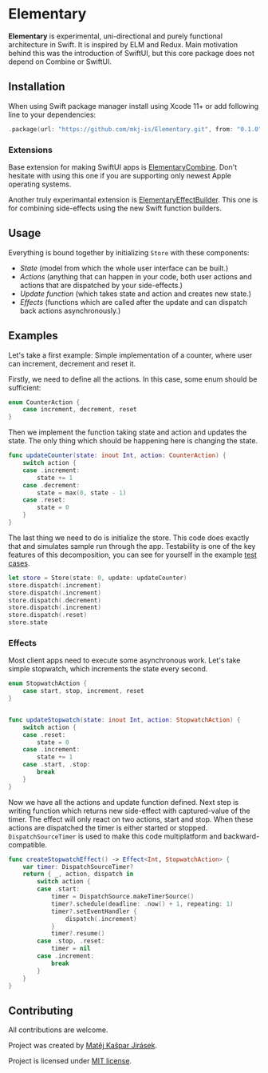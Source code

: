 # Elementary

**Elementary** is experimental, uni-directional and purely functional architecture in Swift.
It is inspired by ELM and Redux. Main motivation behind this was the introduction of SwiftUI,
but this core package does not depend on Combine or SwiftUI.

## Installation

When using Swift package manager install using Xcode 11+ or add following line to your dependencies:

```swift
.package(url: "https://github.com/mkj-is/Elementary.git", from: "0.1.0")
```

### Extensions

Base extension for making SwiftUI apps is [ElementaryCombine](https://github.com/mkj-is/ElementaryCombine).
Don't hesitate with using this one if you are supporting only newest Apple operating systems.

Another truly experimantal extension is [ElementaryEffectBuilder](https://github.com/mkj-is/ElementaryEffectBuilder).
This one is for combining side-effects using the new Swift function builders.

## Usage

Everything is bound together by initializing `Store` with these components:

- *State* (model from which the whole user interface can be built.)
- *Actions* (anything that can happen in your code, both user actions and actions that are dispatched by your side-effects.)
- *Update function* (which takes state and action and creates new state.)
- *Effects* (functions which are called after the update and can dispatch back actions asynchronously.)

## Examples

Let's take a first example: Simple implementation of a counter, where user can increment, decrement and reset it.

Firstly, we need to define all the actions. In this case, some enum should be sufficient:

```swift
enum CounterAction {
    case increment, decrement, reset
}
```

Then we implement the function taking state and action and updates the state.
The only thing which should be happening here is changing the state.

```swift
func updateCounter(state: inout Int, action: CounterAction) {
    switch action {
    case .increment:
        state += 1
    case .decrement:
        state = max(0, state - 1)
    case .reset:
        state = 0
    }
}
```
The last thing we need to do is initialize the store. This code does exactly that
and simulates sample run through the app. Testability is one of the key features
of this decomposition, you can see for yourself
in the example [test cases](Tests/Elementarytests/CounterTests.swift).

```swift
let store = Store(state: 0, update: updateCounter)
store.dispatch(.increment)
store.dispatch(.increment)
store.dispatch(.decrement)
store.dispatch(.increment)
store.dispatch(.reset)
store.state
```

### Effects

Most client apps need to execute some asynchronous work.
Let's take simple stopwatch, which increments the state every second.

```swift
enum StopwatchAction {
    case start, stop, increment, reset
}


func updateStopwatch(state: inout Int, action: StopwatchAction) {
    switch action {
    case .reset:
        state = 0
    case .increment:
        state += 1
    case .start, .stop:
        break
    }
}
```

Now we have all the actions and update function defined.
Next step is writing function which returns new side-effect
with captured-value of the timer. The effect will only react
on two actions, start and stop. When these actions are dispatched
the timer is either started or stopped. `DispatchSourceTimer`
is used to make this code multiplatform and backward-compatible.

```swift
func createStopwatchEffect() -> Effect<Int, StopwatchAction> {
    var timer: DispatchSourceTimer?
    return { _, action, dispatch in
        switch action {
        case .start:
            timer = DispatchSource.makeTimerSource()
            timer?.schedule(deadline: .now() + 1, repeating: 1)
            timer?.setEventHandler {
                dispatch(.increment)
            }
            timer?.resume()
        case .stop, .reset:
            timer = nil
        case .increment:
            break
        }
    }
}
```

## Contributing

All contributions are welcome.

Project was created by [Matěj Kašpar Jirásek](https://github.com/mkj-is).

Project is licensed under [MIT license](LICENSE.txt).
